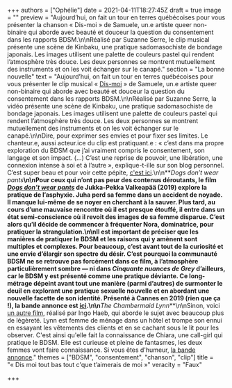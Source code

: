 +++
authors = ["Ophélie"]
date = 2021-04-11T18:27:45Z
draft = true
image = ""
preview = "Aujourd’hui, on fait un tour en terres québécoises pour vous présenter la chanson « Dis-moi » de Samuele, un.e artiste queer non-binaire qui aborde avec beauté et douceur la question du consentement dans les rapports BDSM.\n\nRéalisé par Suzanne Serre, le clip musical présente une scène de Kinbaku, une pratique sadomasochiste de bondage japonais. Les images utilisent une palette de couleurs pastel qui rendent l’atmosphère très douce. Les deux personnes se montrent mutuellement des instruments et on les voit échanger sur le canapé."
section = "La bonne nouvelle"
text = "Aujourd’hui, on fait un tour en terres québécoises pour vous présenter le clip musical « [Dis-moi](https://www.youtube.com/watch?v=4R3WDvpvq5g) » de Samuele, un.e artiste queer non-binaire qui aborde avec beauté et douceur la question du consentement dans les rapports BDSM.\n\nRéalisé par Suzanne Serre, la vidéo présente une scène de Kinbaku, une pratique sadomasochiste de bondage japonais. Les images utilisent une palette de couleurs pastel qui rendent l’atmosphère très douce. Les deux personnes se montrent mutuellement des instruments et on les voit échanger sur le canapé.\n\nDire, pour exprimer ses envies et pour fixer ses limites. Le chanteur.e, aussi acteur.ice du clip est pratiquant.e : « c’est dans ma propre exploration du BDSM que j’ai vraiment compris le consentement, son langage et son impact. (…) C’est une reprise de pouvoir, une libération, une connexion intense à soi et à l’autre », explique-t-ille sur son blog personnel. C’est super beau et pour voir cette pépite, [c'est ici](https://www.youtube.com/watch?v=4R3WDvpvq5g).\n\n**_Dogs don’t wear pants_**\n\nPour ceux qui n’ont pas peur des contenus déroutants, le film [_Dogs don’t wear pants_](https://www.youtube.com/watch?v=6DPsTE1j4uo) de Jukka-Pekka Valkeapää (2019) explore la pratique de l’asphyxie. Juha perd sa femme dans un accident de noyade. Il manque lui-même de se noyer en cherchant à la sauver. Plus tard, au cours d’une mauvaise rencontre où il est presque étouffé, il entre dans un état semi-conscience où il revoit des images de sa femme disparue. C’est alors qu’il décide de commencer à fréquenter Nora, dominatrice, pour pratiquer la strangulation.\n\nIl est important de préciser que les manières de pratiquer le BDSM et les raisons qui y amènent sont multiples et complexes. Pour beaucoup, c’est avant tout de la curiosité et une envie d’élargir son spectre du désir. C’est pourquoi la communauté BDSM ne se retrouve pas forcément dans ce film, à l’atmosphère particulièrement sombre — ni dans _Cinquante nuances de Grey_ d’ailleurs, car le BDSM y est présenté comme une pratique déviante. Ce long-métrage dépeint avant tout une manière (parmi d’autres) de surmonter le deuil en explorant une pratique sexuelle nouvelle et en abordant une nouvelle facette de son identité. Présenté à Cannes en 2019 (rien que ça !), la bande annonce est [ici](https://www.youtube.com/watch?v=6DPsTE1j4uo).\n\n**_The Chambermaid Lynn_**\n\nSinon, voici [un autre film](https://www.youtube.com/watch?v=5jaCsAHoEpI), réalisé par Ingo Haeb, qui aborde le sujet avec beaucoup plus de légèreté. Lynn est femme de ménage dans un hôtel et trompe son ennui en essayant les vêtements des clients et en se cachant sous le lit pour les observer. C'est ainsi qu'elle fait la connaissance de Chiara, une call-girl qui pratique le BDSM. Elle est curieuse et pleine de fantasmes, les deux femmes vont faire connaissance. Si vous êtes d'humeur, [la bande annonce](https://www.youtube.com/watch?v=5jaCsAHoEpI)."
themes = ["BDSM", "consentement", "chanson", "clip"]
title = "« Dis moi tout bas tout c'que t’aimerais de moi »"
veracity = "Faux"

+++
